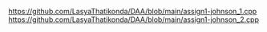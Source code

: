 https://github.com/LasyaThatikonda/DAA/blob/main/assign1-johnson_1.cpp
https://github.com/LasyaThatikonda/DAA/blob/main/assign1-johnson_2.cpp
